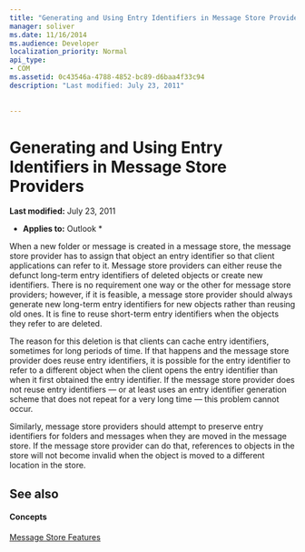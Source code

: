 ```yaml
---
title: "Generating and Using Entry Identifiers in Message Store Providers"
manager: soliver
ms.date: 11/16/2014
ms.audience: Developer
localization_priority: Normal
api_type:
- COM
ms.assetid: 0c43546a-4788-4852-bc89-d6baa4f33c94
description: "Last modified: July 23, 2011"
 
 
---
```


# Generating and Using Entry Identifiers in Message Store Providers

 **Last modified:** July 23, 2011 
  
 * **Applies to:** Outlook * 
  
When a new folder or message is created in a message store, the message store provider has to assign that object an entry identifier so that client applications can refer to it. Message store providers can either reuse the defunct long-term entry identifiers of deleted objects or create new identifiers. There is no requirement one way or the other for message store providers; however, if it is feasible, a message store provider should always generate new long-term entry identifiers for new objects rather than reusing old ones. It is fine to reuse short-term entry identifiers when the objects they refer to are deleted.
  
The reason for this deletion is that clients can cache entry identifiers, sometimes for long periods of time. If that happens and the message store provider does reuse entry identifiers, it is possible for the entry identifier to refer to a different object when the client opens the entry identifier than when it first obtained the entry identifier. If the message store provider does not reuse entry identifiers — or at least uses an entry identifier generation scheme that does not repeat for a very long time — this problem cannot occur.
  
Similarly, message store providers should attempt to preserve entry identifiers for folders and messages when they are moved in the message store. If the message store provider can do that, references to objects in the store will not become invalid when the object is moved to a different location in the store.
  
## See also

#### Concepts

[Message Store Features](message-store-features.md)

